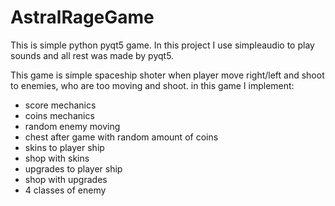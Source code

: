 # AstralRageGame

This is simple python pyqt5 game.
In this project I use simpleaudio to play sounds and all rest was made by pyqt5.

This game is simple spaceship shoter when player move right/left and shoot to enemies, who are too moving and shoot.
in this game I implement:
  - score mechanics
  - coins mechanics
  - random enemy moving
  - chest after game with random amount of coins
  - skins to player ship
  - shop with skins
  - upgrades to player ship
  - shop with upgrades
  - 4 classes of enemy
